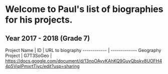 # Welcome to Paul's list of biographies for his projects.
## Year 2017 - 2018 (Grade 7)

Project Name | ID | URL to biography
------------ | -------------
Geography Project | G7T3SoGeo | https://docs.google.com/document/d/13noOAyvKAhKQ9GuyQbskv8UOFH44p5ViplPmxrtTiyc/edit?usp=sharing
